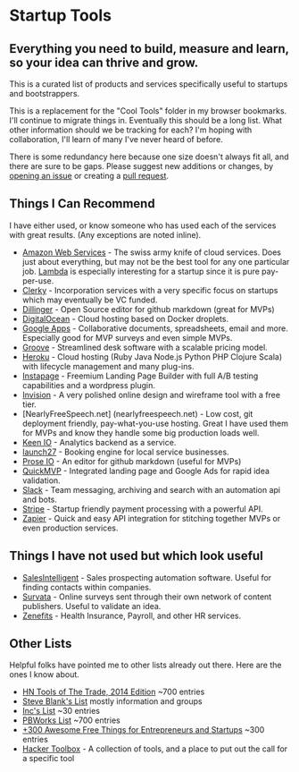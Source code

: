# Startup Tools

## Everything you need to build, measure and learn, so your idea can thrive and grow.

This is a curated list of products and services specifically useful to startups and bootstrappers.

This is a replacement for the "Cool Tools" folder in my browser bookmarks. I'll continue to migrate things in. Eventually this should be a long list. What other information should we be tracking for each? I'm hoping with collaboration, I'll learn of many I've never heard of before.


There is some redundancy here because one size doesn't always fit all, and there are sure to be gaps. Please suggest new additions or changes, by [opening an issue](https://github.com/BrightCanopy/startup-tools/issues) or creating a [pull request](https://github.com/BrightCanopy/startup-tools/compare). 

## Things I Can Recommend

I have either used, or know someone who has used each of the services with great results. (Any exceptions are noted inline).

 - [Amazon Web Services](https://aws.amazon.com) - The swiss army knife of cloud services. Does just about everything, but may not be the best tool for any one particular job. [Lambda](http://aws.amazon.com/lambda/) is especially interesting for a startup since it is pure pay-per-use.
 - [Clerky](https://www.clerky.com/) - Incorporation services with a very specific focus on startups which may eventually be VC funded.
 - [Dillinger](http://dillinger.io) - Open Source editor for github markdown (great for MVPs)
 - [DigitalOcean](https://www.digitalocean.com) - Cloud hosting based on Docker droplets.
 - [Google Apps](https://www.google.com/work/apps/business) - Collaborative documents, spreadsheets, email and more. Especially good for MVP surveys and even simple MVPs.
 - [Groove](https://www.groovehq.com/) - Streamlined desk software with a scalable pricing model.
 - [Heroku](https://www.heroku.com) - Cloud hosting (Ruby  Java  Node.js  Python  PHP Clojure  Scala) with lifecycle management and many plug-ins.
 - [Instapage](http://www.instapage.com/) - Freemium Landing Page Builder with full A/B testing capabilities and a wordpress plugin. 
 - [Invision](http://www.invisionapp.com/) - A very polished online design and wireframe tool with a free tier.
 - [NearlyFreeSpeech.net] (nearlyfreespeech.net) - Low cost, git deployment friendly, pay-what-you-use hosting. Great I have used them for MVPs and know they handle some big production loads well.  
 - [Keen IO](https://keen.io/) - Analytics backend as a service.
 - [launch27](http://www.launch27.com/) - Booking engine for local service businesses.
 - [Prose IO](http://prose.io) - An editor for github markdown (useful for MVPs)
 - [QuickMVP](https://quickmvp.com) - Integrated landing page and Google Ads for rapid idea validation.
 - [Slack](https://slack.com) - Team messaging, archiving and search with an automation api and bots.
 - [Stripe](https://stripe.com/) - Startup friendly payment processing with a powerful API.
 - [Zapier](https://zapier.com/) - Quick and easy API integration for stitching together MVPs or even production services.

## Things I have not used but which look useful

 - [SalesIntelligent](https://SalesIntelligent.com) - Sales prospecting automation software. Useful for finding contacts within companies. 
 - [Survata](https://www.survata.com/) - Online surveys sent through their own network of content publishers. Useful to validate an idea. 
 - [Zenefits](https://zenefits.com) - Health Insurance, Payroll, and other HR services.

## Other Lists

Helpful folks have pointed me to other lists already out there. Here are the ones I know about.
 - [HN Tools of The Trade, 2014 Edition](https://github.com/cjbarber/ToolsOfTheTrade) ~700 entries
 - [Steve Blank's List](http://steveblank.com/tools-and-blogs-for-entrepreneurs/) mostly information and groups 
 - [Inc's List](http://www.inc.com/jeff-haden/60-great-tools-and-resources-for-entrepreneurs-and-startups.html) ~30 entries
 - [PBWorks List](http://startuptools.pbworks.com/w/page/17974963/FrontPage) ~700 entries
 - [+300 Awesome Free Things for Entrepreneurs and Startups](https://medium.com/everything-about-startups-and-entrepreneurship/300-awesome-free-things-e07b3cd5fd5b) ~300 entries
 - [Hacker Toolbox](http://www.hackertoolbox.com/) - A collection of tools, and a place to put out the call for a specific tool
